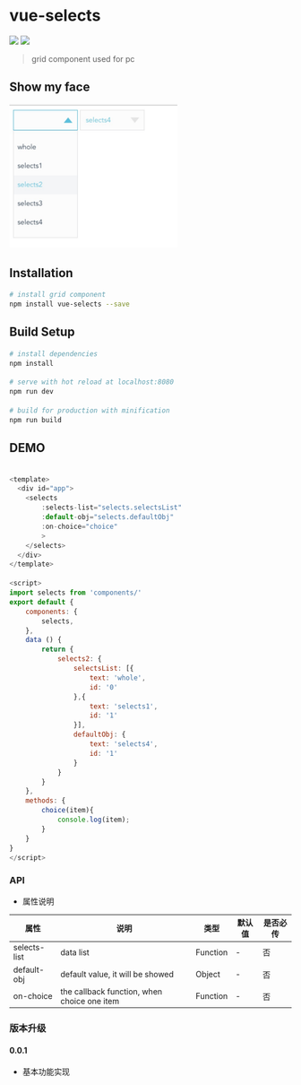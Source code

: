 # vue-selects
<p>
    <img height="18" src="https://img.shields.io/badge/vue-v2.1.10-green.svg">
    <img height="18" src="https://img.shields.io/badge/npm-v0.0.1-blue.svg">
</p>

> grid component used for pc

## Show my face
<p>
	<img width="300px" src="https://github.com/xinxingyu/vue-selects/blob/master/static/img/select.jpg">
<p>

## Installation
``` bash
# install grid component
npm install vue-selects --save
```

## Build Setup

``` bash
# install dependencies
npm install

# serve with hot reload at localhost:8080
npm run dev

# build for production with minification
npm run build
```

## DEMO

```javascript

<template>
  <div id="app">
  	<selects
  		:selects-list="selects.selectsList"
  		:default-obj="selects.defaultObj"
  		:on-choice="choice"
  		>
  	</selects>
  </div>
</template>

<script>
import selects from 'components/'
export default {
	components: {
		selects,
	},
	data () {
		return {
			selects2: {
				selectsList: [{
					text: 'whole',
					id: '0'
				},{
					text: 'selects1',
					id: '1'
				}],
				defaultObj: {
					text: 'selects4',
					id: '1'
				}
			}
		}
	},
	methods: {
		choice(item){
			console.log(item);
		}
	}
}
</script>
```

### API
* 属性说明
> 
|属性|说明|类型|默认值|是否必传|
|---|----|---|-----|-------|
|selects-list|data list|Function|-|否|
|default-obj|default value, it will be showed|Object|-|否|
|on-choice|the callback function, when choice one item|Function|-|否|


### 版本升级
#### 0.0.1
* 基本功能实现
